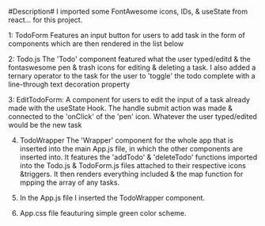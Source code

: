 #Description#
I imported some FontAwesome icons, IDs, & useState from react... for this project.

1: TodoForm
Features an input button for users to add task in the form of components which are then rendered in the list below

2: Todo.js
The 'Todo' component featured what the user typed/editd & the fontaswesome pen & trash icons for editing & deleting a task. I also added a ternary operator to the task for the user to 'toggle' the todo complete with a line-through text decoration property

3: EditTodoForm:
A component for users to edit the input of a task already made with the useState Hook. The handle submit action was made & connected to the 'onClick' of the 'pen' icon. Whatever the user typed/edited would be the new task

4. TodoWrapper
The 'Wrapper' component for the whole app that is inserted into the main App.js file, in which the other components are inserted into. It features the 'addTodo' & 'deleteTodo' functions imported into the Todo.js & TodoForm.js files attached to their respective icons &triggers. It then renders everything included & the map function for mpping the array of any tasks.

5. In the App.js file I inserted the TodoWrapper component.

6. App.css file feauturing simple green color scheme.